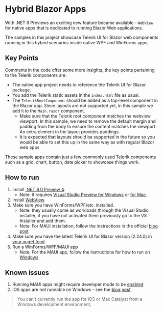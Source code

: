 # Hybrid Blazor Apps

With .NET 6 Previews an exciting new feature became available - `WebView` for native apps that is dedicated to running Blazor Web applications.

The samples in this project showcase Telerik UI for Blazor web components running in this hybrid scenarios inside native WPF and WinForms apps.

## Key Points

Comments in the code offer some more insights, the key points pertaining to the Telerik components are:
* The native app project needs to reference the Telerik UI for Blazor package.
* You add the Telerik static assets in the `index.html` file as usual.
* The `TelerikRootComponent` should be added as a top-level component in the Blazor app. Since layouts are not supported yet, in this sample we add it to the `Main.razor` component.
    * Make sure that the Telerik root component matches the webview viewport. In this sample, we need to remove the default margin and padding from the body to ensure the content matches the viewport. An extra element in the layout provides paddings.
    * It is expected that layouts should be supported in the future so you would be able to set this up in the same way as with regular Blazor web apps.

These sample apps contain just a few commonly used Telerik components such as a grid, chart, button, date picker to showcase things work.

## How to run

1. Install [.NET 6.0 Preview 4](https://devblogs.microsoft.com/aspnet/asp-net-core-updates-in-net-6-preview-4/).
    * Note: It requires <a href="http://visualstudio.com/preview" target="_blank">Visual Studio Preview for Windows</a> or <a href="https://docs.microsoft.com/visualstudio/releasenotes/vs2019-mac-preview-relnotes" target="_blank">for Mac</a>.
1. Install [WebView](https://devblogs.microsoft.com/aspnet/asp-net-core-updates-in-net-6-preview-3/#blazorwebview-controls-for-wpf-windows-forms).
1. Make sure you have WinForms/WPF/etc. installed.
    * Note: they usually come as workloads through the Visual Studio installer, if you have not activated them previously go to the VS Installer and add them.
    * Note: For MAUI installation, follow the instructions in the official [blog post](https://devblogs.microsoft.com/aspnet/asp-net-core-updates-in-net-6-preview-4/#net-maui-blazor-apps)
1. Make sure you have the latest Telerik UI for Blazor version (2.24.0) in [your nuget feed](https://docs.telerik.com/blazor-ui/installation/nuget).
1. Run a WinForms/WPF/MAUI app
    * Note: For the MAUI app, follow the instructions for how to run on [Windows](https://devblogs.microsoft.com/aspnet/asp-net-core-updates-in-net-6-preview-4/#windows)

## Known issues

1. Running MAUI apps might require developer mode to be [enabled](https://stackoverflow.com/questions/36324300/ensure-that-target-device-has-developer-mode-enabled-could-not-obtain-a-develop)
1. iOS apps are not runnable on Windows - see the [blog post](https://devblogs.microsoft.com/aspnet/asp-net-core-updates-in-net-6-preview-4/#ios-and-mac-catalyst)
> You can’t currently run the app for iOS or Mac Catalyst from a Windows development environment,


